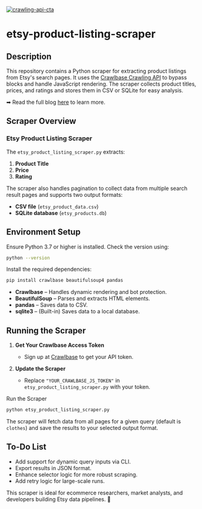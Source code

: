 <a href="https://crawlbase.com/signup?utm_source=github&utm_medium=readme&utm_campaign=crawling_api_banner" target="_blank">
  <img src="https://github.com/user-attachments/assets/afa4f6e7-25fb-442c-af2f-b4ddcfd62ab2" 
       alt="crawling-api-cta" 
       style="max-width: 100%; border: 0;">
</a>

# etsy-product-listing-scraper

## Description

This repository contains a Python scraper for extracting product listings from Etsy's search pages. It uses the [Crawlbase Crawling API](https://crawlbase.com/crawling-api-avoid-captchas-blocks) to bypass blocks and handle JavaScript rendering. The scraper collects product titles, prices, and ratings and stores them in CSV or SQLite for easy analysis.

➡ Read the full blog [here](https://crawlbase.com/blog/scrape-etsy-product-listing/) to learn more.

## Scraper Overview

### Etsy Product Listing Scraper

The `etsy_product_listing_scraper.py` extracts:

1. **Product Title**
2. **Price**
3. **Rating**

The scraper also handles pagination to collect data from multiple search result pages and supports two output formats:

- **CSV file** (`etsy_product_data.csv`)
- **SQLite database** (`etsy_products.db`)

## Environment Setup

Ensure Python 3.7 or higher is installed. Check the version using:

```bash
python --version
```

Install the required dependencies:

```bash
pip install crawlbase beautifulsoup4 pandas
```

- **Crawlbase** – Handles dynamic rendering and bot protection.
- **BeautifulSoup** – Parses and extracts HTML elements.
- **pandas** – Saves data to CSV.
- **sqlite3** – (Built-in) Saves data to a local database.

## Running the Scraper

1. **Get Your Crawlbase Access Token**

   - Sign up at [Crawlbase](https://crawlbase.com/signup) to get your API token.

2. **Update the Scraper**
   - Replace `"YOUR_CRAWLBASE_JS_TOKEN"` in `etsy_product_listing_scraper.py` with your token.

Run the Scraper

```bash
python etsy_product_listing_scraper.py
```

The scraper will fetch data from all pages for a given query (default is `clothes`) and save the results to your selected output format.

## To-Do List

- Add support for dynamic query inputs via CLI.
- Export results in JSON format.
- Enhance selector logic for more robust scraping.
- Add retry logic for large-scale runs.

This scraper is ideal for ecommerce researchers, market analysts, and developers building Etsy data pipelines. 🛒
